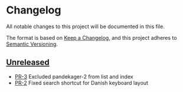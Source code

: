 # Changelog

All notable changes to this project will be documented in this file.

The format is based on [Keep a Changelog](https://keepachangelog.com/en/1.1.0/),
and this project adheres to [Semantic Versioning](https://semver.org/spec/v2.0.0.html).

## [Unreleased]

* [PR-3](https://github.com/mikkelricky/mad.mikkelricky.dk/pull/3)
  Excluded pandekager-2 from list and index
* [PR-2](https://github.com/mikkelricky/mad.mikkelricky.dk/pull/2)
  Fixed search shortcut for Danish keyboard layout

[Unreleased]: https://github.com/mikkelricky/mad.mikkelricky.dk
